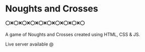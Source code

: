 # Noughts and Crosses
⭕❌⭕❌⭕❌⭕❌⭕❌⭕❌⭕❌⭕❌⭕❌⭕

A game of Noughts and Crosses created using HTML, CSS &amp; JS.

Live server available @

<insert>
